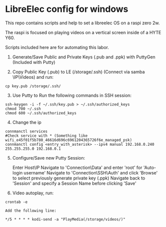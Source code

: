 

# LibreElec config for windows

This repo contains scripts and help to set a libreelec OS on a  raspi zero 2w. 

The raspi is focused on playing videos on a vertical screen inside of a HYTE Y60. 

Scripts included here are for automating this labor.

1. Generate/Save Public and Private Keys (.pub and .ppk) with PuttyGen (Included with Putty)

2. Copy Public Key (.pub) to LE (/storage/.ssh) (Connect via samba \\IP\Videos) and run:

```
cp key.pub /storage/.ssh/
```

3. Use Putty to Run the following commands in SSH session:

```
ssh-keygen -i -f ~/.ssh/key.pub > ~/.ssh/authorized_keys
chmod 700 ~/.ssh
chmod 600 ~/.ssh/authorized_keys
```

4. Change the ip
```
connmanctl services
#Check service with * (Something like wifi_e45f01f5b780_46616d696c6961204365726f6e_managed_psk)
connmanctl config <entry_with_asterisk> --ipv4 manual 192.168.0.240 255.255.255.0 192.168.0.1
```

5. Configure/Save new Putty Session:

    Enter Host\IP
    Navigate to 'Connection\Data' and enter 'root' for 'Auto-login username'
    Navigate to 'Connection\SSH\Auth' and click 'Browse' to select previously generate private key (.ppk)
    Navigate back to 'Session' and specify a Session Name before clicking 'Save'

6. Video autoplay, run:
```
crontab -e
```
    Add the following line:
```
*/5 * * * * kodi-send -a "PlayMedia(/storage/videos/)"
```